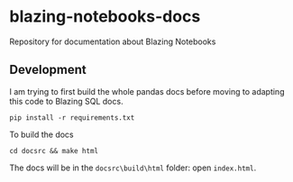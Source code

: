 # blazing-notebooks-docs
Repository for documentation about Blazing Notebooks

## Development

I am trying to first build the whole pandas docs before moving to adapting this code to Blazing SQL docs.

```
pip install -r requirements.txt
```

To build the docs

```
cd docsrc && make html
```

The docs will be in the `docsrc\build\html` folder: open `index.html`.